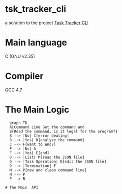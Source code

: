# tsk_tracker_cli
a solution to the project [Task Tracker CLI](http://roadmap.sh/projects/task-tracker)

# Main language
  C (GNU v2.35)

# Compiler
  GCC 4.7

# The Main Logic
```mermaid
  graph TD
  A[Command Line Get the command and 
  B{Read the command, is it legal for the program?}
  B --> |No| C[error dealing]
  B --> |Yes| D{analyze the command}
  C --> F{want to end?}
  F --> |No| A
  F --> |Yes| E[end]
  D --> |List| M[read the JSON file]
  D --> |Task Operation| N[edit the JSON file]
  D --> |Termination| F
  M --> P[new and clean command line]
  N --> P
  P --> B

# The Main  API
   
